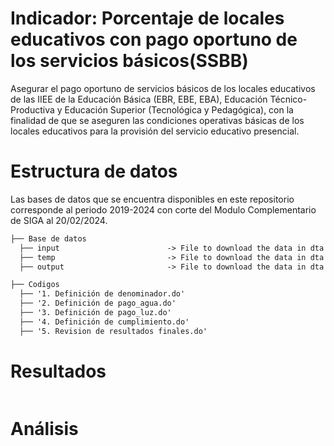 
# Indicador: Porcentaje de locales educativos con pago oportuno de los servicios básicos(SSBB)
Asegurar el pago oportuno de servicios básicos de los locales educativos de las IIEE de la Educación Básica (EBR, EBE, EBA), Educación Técnico-Productiva y Educación Superior
(Tecnológica y Pedagógica), con la finalidad de que se aseguren las condiciones operativas básicas de los locales educativos para la provisión del servicio educativo presencial.

# Estructura de datos
Las bases de datos que se encuentra disponibles en este repositorio corresponde al periodo 2019-2024 con corte del Modulo Complementario de SIGA al 20/02/2024.
```markdown
├── Base de datos                        
  ├── input                        -> File to download the data in dta format.
  ├── temp                         -> File to download the data in dta format.
  ├── output                       -> File to download the data in dta format.

├── Codigos
  ├── '1. Definición de denominador.do'            
  ├── '2. Definición de pago_agua.do'              
  ├── '3. Definición de pago_luz.do'               
  ├── '4. Definición de cumplimiento.do'           
  ├── '5. Revision de resultados finales.do'       
```

# Resultados

```

```

# Análisis



